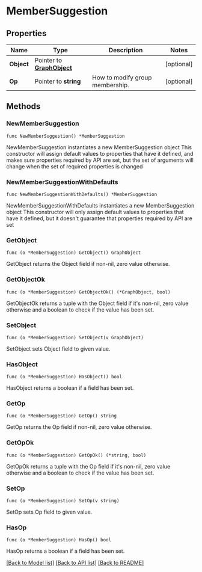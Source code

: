 # MemberSuggestion

## Properties

Name | Type | Description | Notes
------------ | ------------- | ------------- | -------------
**Object** | Pointer to [**GraphObject**](GraphObject.md) |  | [optional] 
**Op** | Pointer to **string** | How to modify group membership. | [optional] 

## Methods

### NewMemberSuggestion

`func NewMemberSuggestion() *MemberSuggestion`

NewMemberSuggestion instantiates a new MemberSuggestion object
This constructor will assign default values to properties that have it defined,
and makes sure properties required by API are set, but the set of arguments
will change when the set of required properties is changed

### NewMemberSuggestionWithDefaults

`func NewMemberSuggestionWithDefaults() *MemberSuggestion`

NewMemberSuggestionWithDefaults instantiates a new MemberSuggestion object
This constructor will only assign default values to properties that have it defined,
but it doesn't guarantee that properties required by API are set

### GetObject

`func (o *MemberSuggestion) GetObject() GraphObject`

GetObject returns the Object field if non-nil, zero value otherwise.

### GetObjectOk

`func (o *MemberSuggestion) GetObjectOk() (*GraphObject, bool)`

GetObjectOk returns a tuple with the Object field if it's non-nil, zero value otherwise
and a boolean to check if the value has been set.

### SetObject

`func (o *MemberSuggestion) SetObject(v GraphObject)`

SetObject sets Object field to given value.

### HasObject

`func (o *MemberSuggestion) HasObject() bool`

HasObject returns a boolean if a field has been set.

### GetOp

`func (o *MemberSuggestion) GetOp() string`

GetOp returns the Op field if non-nil, zero value otherwise.

### GetOpOk

`func (o *MemberSuggestion) GetOpOk() (*string, bool)`

GetOpOk returns a tuple with the Op field if it's non-nil, zero value otherwise
and a boolean to check if the value has been set.

### SetOp

`func (o *MemberSuggestion) SetOp(v string)`

SetOp sets Op field to given value.

### HasOp

`func (o *MemberSuggestion) HasOp() bool`

HasOp returns a boolean if a field has been set.


[[Back to Model list]](../README.md#documentation-for-models) [[Back to API list]](../README.md#documentation-for-api-endpoints) [[Back to README]](../README.md)


